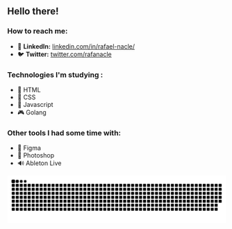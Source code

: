 <h2>Hello there!</h2>

<h3>How to reach me:</h3>
<ul>
  <li>🛅 <b>LinkedIn:</b> <a href="https://www.linkedin.com/in/rafael-nacle/" target="_blank">linkedin.com/in/rafael-nacle/</a></li>
  <li>🐦 <b>Twitter:</b> <a href="https://twitter.com/rafanacle" target="_blank">twitter.com/rafanacle</a></li>
</ul>

<h3>Technologies I'm studying :</h3>
<ul>
  <li> 🦴 HTML</li>
  <li> 🦋 CSS</li>
  <li> 🧠 Javascript</li>
  <li> 🎮 Golang </li>
</ul>

<h3>Other tools I had some time with:</h3>
<ul>
  <li>🧪 Figma</li>
  <li>📸 Photoshop</li>
  <li>🔊 Ableton Live</li>
</ul>

![snake gif](https://github.com/rafaelnacle/rafaelnacle/blob/output/github-contribution-grid-snake.svg)

